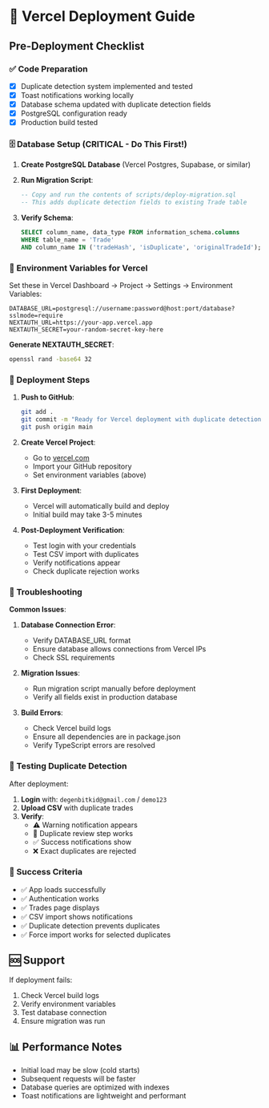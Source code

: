 # 🚀 Vercel Deployment Guide

## Pre-Deployment Checklist

### ✅ Code Preparation
- [x] Duplicate detection system implemented and tested
- [x] Toast notifications working locally
- [x] Database schema updated with duplicate detection fields
- [x] PostgreSQL configuration ready
- [x] Production build tested

### 🗄️ Database Setup (CRITICAL - Do This First!)

1. **Create PostgreSQL Database** (Vercel Postgres, Supabase, or similar)

2. **Run Migration Script**:
   ```sql
   -- Copy and run the contents of scripts/deploy-migration.sql
   -- This adds duplicate detection fields to existing Trade table
   ```

3. **Verify Schema**:
   ```sql
   SELECT column_name, data_type FROM information_schema.columns 
   WHERE table_name = 'Trade' 
   AND column_name IN ('tradeHash', 'isDuplicate', 'originalTradeId');
   ```

### 🔐 Environment Variables for Vercel

Set these in Vercel Dashboard → Project → Settings → Environment Variables:

```env
DATABASE_URL=postgresql://username:password@host:port/database?sslmode=require
NEXTAUTH_URL=https://your-app.vercel.app
NEXTAUTH_SECRET=your-random-secret-key-here
```

**Generate NEXTAUTH_SECRET**:
```bash
openssl rand -base64 32
```

### 🚀 Deployment Steps

1. **Push to GitHub**:
   ```bash
   git add .
   git commit -m "Ready for Vercel deployment with duplicate detection"
   git push origin main
   ```

2. **Create Vercel Project**:
   - Go to [vercel.com](https://vercel.com)
   - Import your GitHub repository
   - Set environment variables (above)

3. **First Deployment**:
   - Vercel will automatically build and deploy
   - Initial build may take 3-5 minutes

4. **Post-Deployment Verification**:
   - Test login with your credentials
   - Test CSV import with duplicates
   - Verify notifications appear
   - Check duplicate rejection works

### 🔧 Troubleshooting

**Common Issues**:

1. **Database Connection Error**:
   - Verify DATABASE_URL format
   - Ensure database allows connections from Vercel IPs
   - Check SSL requirements

2. **Migration Issues**:
   - Run migration script manually before deployment
   - Verify all fields exist in production database

3. **Build Errors**:
   - Check Vercel build logs
   - Ensure all dependencies are in package.json
   - Verify TypeScript errors are resolved

### 📱 Testing Duplicate Detection

After deployment:

1. **Login** with: `degenbitkid@gmail.com` / `demo123`
2. **Upload CSV** with duplicate trades
3. **Verify**:
   - ⚠️ Warning notification appears
   - 🔵 Duplicate review step works
   - ✅ Success notifications show
   - ❌ Exact duplicates are rejected

### 🎯 Success Criteria

- ✅ App loads successfully
- ✅ Authentication works
- ✅ Trades page displays
- ✅ CSV import shows notifications
- ✅ Duplicate detection prevents duplicates
- ✅ Force import works for selected duplicates

## 🆘 Support

If deployment fails:
1. Check Vercel build logs
2. Verify environment variables
3. Test database connection
4. Ensure migration was run

## 📊 Performance Notes

- Initial load may be slow (cold starts)
- Subsequent requests will be faster
- Database queries are optimized with indexes
- Toast notifications are lightweight and performant